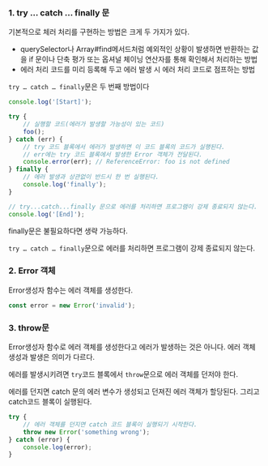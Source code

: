 ### 1. try … catch … finally 문

기본적으로 체러 처리를 구현하는 방법은 크게 두 가지가 있다.

- querySelector나 Array#find메서드처럼 예외적인 상황이 발생하면 반환하는 값을 if 문이나 단축 평가 또는 옵셔널 체이닝 연산자를 통해 확인해서 처리하는 방법
- 에러 처리 코드를 미리 등록해 두고 에러 발생 시 에러 처리 코드로 점프하는 방법

`try … catch … finally`문은 두 번째 방법이다


```jsx
console.log('[Start]');

try {
    // 실행할 코드(에러가 발생할 가능성이 있는 코드)
    foo();
} catch (err) {
    // try 코드 블록에서 에러가 발생하면 이 코드 블록의 코드가 실행된다.
    // err에는 try 코드 블록에서 발생한 Error 객체가 전달된다.
    console.error(err); // ReferenceError: foo is not defined
} finally {
    // 에러 발생과 상관없이 반드시 한 번 실행된다.
    console.log('finally');
}

// try...catch...finally 문으로 에러를 처리하면 프로그램이 강제 종료되지 않는다.
console.log('[End]');
```

finally문은 불필요하다면 생략 가능하다.

`try … catch … finally`문으로 에러를 처리하면 프로그램이 강제 종료되지 않는다.


### 2. Error 객체

Error생성자 함수는 에러 객체를 생성한다.

```jsx
const error = new Error('invalid');
```

### 3. throw문

Error생성자 함수로 에러 객체를 생성한다고 에러가 발생하는 것은 아니다. 에러 객체 생성과 발생은 의미가 다르다.

에러를 발생시키려면 `try`코드 블록에서 `throw`문으로 에러 객체를 던저야 한다.

에러를 던지면 catch 문의 에러 변수가 생성되고 던져진 에러 객체가 할당된다. 그리고 catch코드 블록이 실행된다.

```jsx
try {
    // 에러 객체를 던지면 catch 코드 블록이 실행되기 시작한다.
    throw new Error('something wrong');
} catch (error) {
    console.log(error);
}
```




